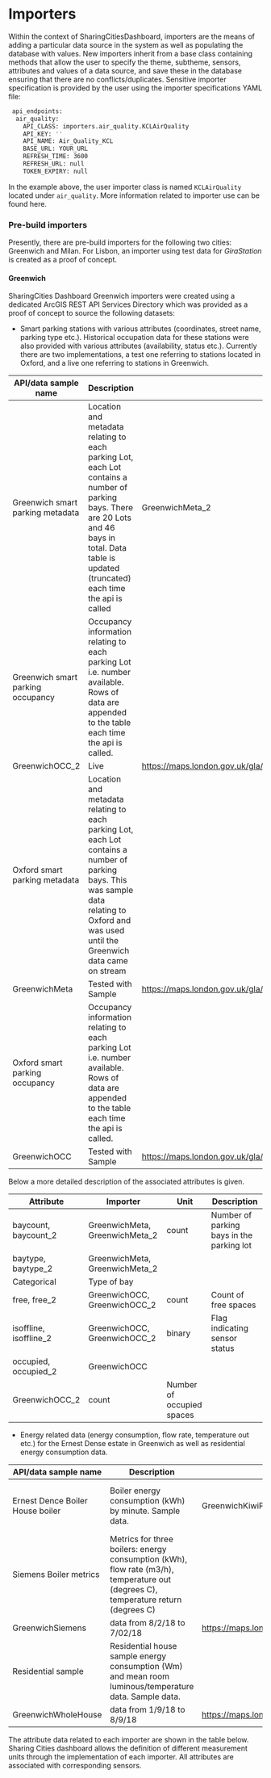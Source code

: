 # Importers
Within the context of SharingCitiesDashboard, importers are the means of adding a particular data source in the system as well as populating the database with values. New importers inherit from a base class containing methods that allow the user to specify the theme, subtheme, sensors, attributes and values of a data source, and save these in the database ensuring that there are no conflicts/duplicates. Sensitive importer specification is provided by the user using the importer specifications YAML file:

```bash
 api_endpoints:
  air_quality:
    API_CLASS: importers.air_quality.KCLAirQuality
    API_KEY: ''
    API_NAME: Air_Quality_KCL
    BASE_URL: YOUR_URL
    REFRESH_TIME: 3600
    REFRESH_URL: null
    TOKEN_EXPIRY: null
```

In the example above, the user importer class is named ```KCLAirQuality``` located under ```air_quality```. More information related to importer use can be found here.  

### Pre-build importers
Presently, there are pre-build importers for the following two cities: Greenwich and Milan. For Lisbon, an importer using test data for *GiraStation* is created as a proof of concept.

#### Greenwich
SharingCities Dashboard Greenwich importers were created using a dedicated ArcGIS REST API Services Directory which was provided as a proof of concept to source the following datasets:

* Smart parking stations with various attributes (coordinates, street name, parking type etc.). Historical occupation data for these stations were also provided with various attributes (availability, status etc.). Currently there are two implementations, a test one referring to stations located in Oxford, and a live one referring to stations in Greenwich. 

API/data sample name | Description | Importer | Status | Endpoint 
--- | --- | --- | --- | ---
Greenwich smart parking metadata | Location and metadata relating to each parking Lot, each Lot contains a number of parking bays. There are 20 Lots and 46 bays in total. Data table is updated (truncated) each time the api is called | GreenwichMeta_2 | Live  | https://maps.london.gov.uk/gla/rest/services/apps/smart_parking_demo_service_01/MapServer/7/
Greenwich smart parking occupancy | Occupancy information relating to each parking Lot i.e. number available. Rows of data are appended to the table each time the api is called. 
GreenwichOCC_2 | Live  | https://maps.london.gov.uk/gla/rest/services/apps/smart_parking_demo_service_01/MapServer/8/
Oxford smart parking metadata | Location and metadata relating to each parking Lot, each Lot contains a number of parking bays. This was sample data relating to Oxford and was used until the Greenwich data came on stream | 
GreenwichMeta | Tested with Sample  | https://maps.london.gov.uk/gla/rest/services/apps/smart_parking_demo_service_01/MapServer/0/
Oxford smart parking occupancy | Occupancy information relating to each parking Lot i.e. number available. Rows of data are appended to the table each time the api is called. | 
GreenwichOCC | Tested with Sample  | https://maps.london.gov.uk/gla/rest/services/apps/smart_parking_demo_service_01/MapServer/1/

Below a more detailed description of the associated attributes is given.

Attribute | Importer | Unit | Description 
--- | --- | --- | --- 
baycount, baycount_2 | GreenwichMeta, GreenwichMeta_2 | count | Number of parking bays in the parking lot
baytype, baytype_2 | GreenwichMeta, GreenwichMeta_2
| Categorical | Type of bay
free, free_2 | GreenwichOCC, GreenwichOCC_2 | count | Count of free spaces
isoffline, isoffline_2 | GreenwichOCC, GreenwichOCC_2 | binary | Flag indicating sensor status
occupied, occupied_2 | GreenwichOCC
GreenwichOCC_2 | count | Number of occupied spaces

* Energy related data (energy consumption, flow rate, temperature out etc.) for the Ernest Dense estate in Greenwich as well as residential energy consumption data. 

API/data sample name | Description | Importer | Status | Endpoint 
--- | --- | --- | --- | ---
Ernest Dence Boiler House boiler | Boiler energy consumption (kWh) by minute. Sample data. | GreenwichKiwiPump | data from 1/9/18 to 8/9/18  | https://maps.london.gov.uk/gla/rest/services/apps/smart_parking_demo_service_01/MapServer/6/
Siemens Boiler metrics | Metrics for three boilers: energy consumption (kWh), flow rate (m3/h), temperature out (degrees C), temperature return (degrees C) | 
GreenwichSiemens | data from 8/2/18 to 7/02/18  | https://maps.london.gov.uk/gla/rest/services/apps/smart_parking_demo_service_01/MapServer/3/
Residential sample | Residential house sample energy consumption (Wm) and mean room luminous/temperature data. Sample data. | 
GreenwichWholeHouse | data from 1/9/18 to 8/9/18  | https://maps.london.gov.uk/gla/rest/services/apps/smart_parking_demo_service_01/MapServer/4/

The attribute data related to each importer are shown in the table below. Sharing Cities dashboard allows the definition of different measurement units through the implementation of each importer. All attributes are associated with corresponding sensors.


